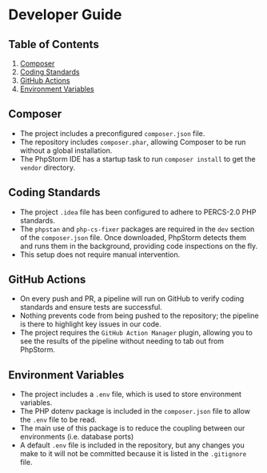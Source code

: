 # Developer Guide

## Table of Contents

1. [Composer](#composer)
2. [Coding Standards](#coding-standards)
3. [GitHub Actions](#github-actions)
4. [Environment Variables](#environment-variables)

## Composer

- The project includes a preconfigured `composer.json` file.
- The repository includes `composer.phar`, allowing Composer to be run without a global installation.
- The PhpStorm IDE has a startup task to run `composer install` to get the `vendor` directory.

## Coding Standards

- The project `.idea` file has been configured to adhere to PERCS-2.0 PHP standards.
- The `phpstan` and `php-cs-fixer` packages are required in the `dev` section of the `composer.json` file. Once
  downloaded, PhpStorm detects them and runs them in the background, providing code inspections on the fly.
- This setup does not require manual intervention. 

## GitHub Actions

- On every push and PR, a pipeline will run on GitHub to verify coding standards and ensure tests are successful.
- Nothing prevents code from being pushed to the repository; the pipeline is there to highlight key issues in our code.
- The project requires the `GitHub Action Manager` plugin, allowing you to see the results of the pipeline without
  needing to tab out from PhpStorm.

## Environment Variables

- The project includes a `.env` file, which is used to store environment variables.
- The PHP dotenv package is included in the `composer.json` file to allow the `.env` file to be read.
- The main use of this package is to reduce the coupling between our environments (i.e. database ports)
- A default `.env` file is included in the repository, but any changes you make to it will not be committed because it
  is
  listed in the `.gitignore` file.
